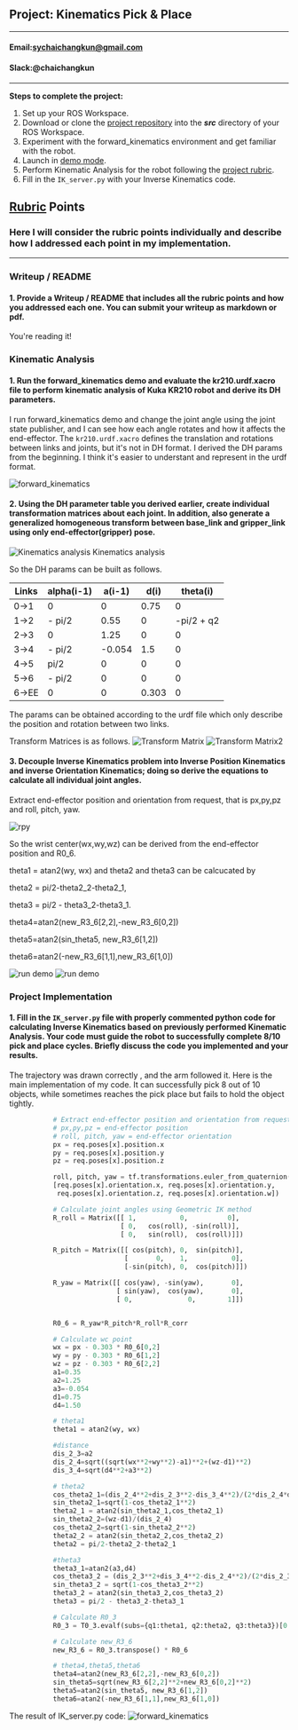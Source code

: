 ## Project: Kinematics Pick & Place
---
#### Email:sychaichangkun@gmail.com
#### Slack:@chaichangkun
---
**Steps to complete the project:**  

1. Set up your ROS Workspace.
2. Download or clone the [project repository](https://github.com/udacity/RoboND-Kinematics-Project) into the ***src*** directory of your ROS Workspace.  
3. Experiment with the forward_kinematics environment and get familiar with the robot.
4. Launch in [demo mode](https://classroom.udacity.com/nanodegrees/nd209/parts/7b2fd2d7-e181-401e-977a-6158c77bf816/modules/8855de3f-2897-46c3-a805-628b5ecf045b/lessons/91d017b1-4493-4522-ad52-04a74a01094c/concepts/ae64bb91-e8c4-44c9-adbe-798e8f688193).
5. Perform Kinematic Analysis for the robot following the [project rubric](https://review.udacity.com/#!/rubrics/972/view).
6. Fill in the `IK_server.py` with your Inverse Kinematics code.


## [Rubric](https://review.udacity.com/#!/rubrics/972/view) Points
### Here I will consider the rubric points individually and describe how I addressed each point in my implementation.  

---
### Writeup / README

#### 1. Provide a Writeup / README that includes all the rubric points and how you addressed each one.  You can submit your writeup as markdown or pdf.  

You're reading it!

### Kinematic Analysis
#### 1. Run the forward_kinematics demo and evaluate the kr210.urdf.xacro file to perform kinematic analysis of Kuka KR210 robot and derive its DH parameters.

I run forward_kinematics demo and change the joint angle using the joint state publisher, and I can see how each angle rotates and how it affects the end-effector. The `kr210.urdf.xacro` defines the translation and rotations between links and joints, but it's not in DH format. I derived the DH params from the beginning. I think it's easier to understant and represent in the urdf format.

![forward_kinematics](./pic1.png)


#### 2. Using the DH parameter table you derived earlier, create individual transformation matrices about each joint. In addition, also generate a generalized homogeneous transform between base_link and gripper_link using only end-effector(gripper) pose.

![Kinematics analysis](./pic5.png)
Kinematics analysis

So the DH params can be built as follows.

Links | alpha(i-1) | a(i-1) | d(i) | theta(i)
--- | --- | --- | --- | ---
0->1 | 0 | 0 |  0.75 | 0
1->2 | - pi/2 | 0.55 | 0 | -pi/2 + q2
2->3 | 0 | 1.25 | 0 | 0
3->4 |  - pi/2 | -0.054 | 1.5 | 0
4->5 | pi/2 | 0 | 0 | 0
5->6 | - pi/2 | 0 | 0 | 0
6->EE | 0 | 0 | 0.303 | 0

The params can be obtained according to the urdf file which only describe the position and rotation between two links.

Transform Matrices is as follows.
![Transform Matrix](./pic6.png)
![Transform Matrix2](./pic7.png)



#### 3. Decouple Inverse Kinematics problem into Inverse Position Kinematics and inverse Orientation Kinematics; doing so derive the equations to calculate all individual joint angles.
Extract end-effector position and orientation from request, that is
px,py,pz and roll, pitch, yaw.

![rpy](./pic8.jpg)

So the wrist center(wx,wy,wz) can be derived from the end-effector position and R0_6.

theta1 = atan2(wy, wx) and theta2 and theta3 can be calcucated by

theta2 = pi/2-theta2_2-theta2_1,

theta3 = pi/2 - theta3_2-theta3_1.

theta4=atan2(new_R3_6[2,2],-new_R3_6[0,2])

theta5=atan2(sin_theta5, new_R3_6[1,2])

theta6=atan2(-new_R3_6[1,1],new_R3_6[1,0])

![run demo](./pic3.png)
![run demo](./pic4.png)

### Project Implementation

#### 1. Fill in the `IK_server.py` file with properly commented python code for calculating Inverse Kinematics based on previously performed Kinematic Analysis. Your code must guide the robot to successfully complete 8/10 pick and place cycles. Briefly discuss the code you implemented and your results.
The trajectory was drawn correctly , and the arm followed it.
Here is the main implementation of my code.
It can successfully pick 8 out of 10 objects, while sometimes reaches the pick place but fails to hold the object tightly.
```python
           # Extract end-effector position and orientation from request
           # px,py,pz = end-effector position
           # roll, pitch, yaw = end-effector orientation
           px = req.poses[x].position.x
           py = req.poses[x].position.y
           pz = req.poses[x].position.z

           roll, pitch, yaw = tf.transformations.euler_from_quaternion(
           [req.poses[x].orientation.x, req.poses[x].orientation.y,
            req.poses[x].orientation.z, req.poses[x].orientation.w])

           # Calculate joint angles using Geometric IK method
           R_roll = Matrix([[ 1,           0,          0],
                            [ 0,   cos(roll), -sin(roll)],
                            [ 0,   sin(roll),  cos(roll)]])

           R_pitch = Matrix([[ cos(pitch), 0,  sin(pitch)],
                             [       0,    1,           0],
                             [-sin(pitch), 0,  cos(pitch)]])

           R_yaw = Matrix([[ cos(yaw), -sin(yaw),       0],
                           [ sin(yaw),  cos(yaw),       0],
                           [ 0,              0,        1]])


           R0_6 = R_yaw*R_pitch*R_roll*R_corr

           # Calculate wc point
           wx = px - 0.303 * R0_6[0,2]
           wy = py - 0.303 * R0_6[1,2]
           wz = pz - 0.303 * R0_6[2,2]
           a1=0.35
           a2=1.25
           a3=-0.054
           d1=0.75
           d4=1.50

           # theta1
           theta1 = atan2(wy, wx)

           #distance
           dis_2_3=a2
           dis_2_4=sqrt((sqrt(wx**2+wy**2)-a1)**2+(wz-d1)**2)
           dis_3_4=sqrt(d4**2+a3**2)

           # theta2
           cos_theta2_1=(dis_2_4**2+dis_2_3**2-dis_3_4**2)/(2*dis_2_4*dis_2_3)
           sin_theta2_1=sqrt(1-cos_theta2_1**2)
           theta2_1 = atan2(sin_theta2_1,cos_theta2_1)
           sin_theta2_2=(wz-d1)/(dis_2_4)
           cos_theta2_2=sqrt(1-sin_theta2_2**2)
           theta2_2 = atan2(sin_theta2_2,cos_theta2_2)
           theta2 = pi/2-theta2_2-theta2_1

           #theta3
           theta3_1=atan2(a3,d4)
           cos_theta3_2 = (dis_2_3**2+dis_3_4**2-dis_2_4**2)/(2*dis_2_3*dis_3_4)
           sin_theta3_2 = sqrt(1-cos_theta3_2**2)
           theta3_2 = atan2(sin_theta3_2,cos_theta3_2)
           theta3 = pi/2 - theta3_2-theta3_1

           # Calculate R0_3  
           R0_3 = T0_3.evalf(subs={q1:theta1, q2:theta2, q3:theta3})[0:3, 0:3]

           # Calculate new_R3_6
           new_R3_6 = R0_3.transpose() * R0_6

           # theta4,theta5,theta6
           theta4=atan2(new_R3_6[2,2],-new_R3_6[0,2])
           sin_theta5=sqrt(new_R3_6[2,2]**2+new_R3_6[0,2]**2)
           theta5=atan2(sin_theta5, new_R3_6[1,2])
           theta6=atan2(-new_R3_6[1,1],new_R3_6[1,0])
```


The result of IK_server.py code:
![forward_kinematics](./pic2.png)
